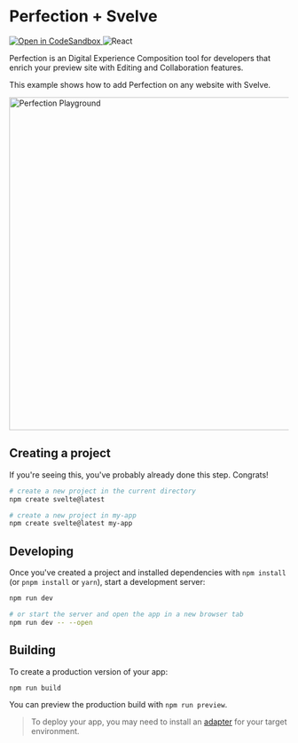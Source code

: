 # Perfection + Svelve

<p>
<a href="https://githubbox.com/perfectiondotdev/perfection/tree/main/examples/svelve" target="_blank">
    <img src="https://img.shields.io/badge/open%20in%20codesandbox-message?style=flat&logo=codesandbox&color=333&logoColor=fff" alt="Open in CodeSandbox" />
  </a>
    <img src="https://img.shields.io/badge/Svelve-message?style=flat&logo=svelve&color=ff4000&logoColor=fff" alt="React" />
</p>

Perfection is an Digital Experience Composition tool for developers that enrich your preview site with Editing and Collaboration features.

This example shows how to add Perfection on any website with Svelve.

<img src="https://raw.githubusercontent.com/perfectiondotdev/perfection/main/assets/images/laptop.png" width="600" alt="Perfection Playground" />

## Creating a project

If you're seeing this, you've probably already done this step. Congrats!

```bash
# create a new project in the current directory
npm create svelte@latest

# create a new project in my-app
npm create svelte@latest my-app
```

## Developing

Once you've created a project and installed dependencies with `npm install` (or `pnpm install` or `yarn`), start a development server:

```bash
npm run dev

# or start the server and open the app in a new browser tab
npm run dev -- --open
```

## Building

To create a production version of your app:

```bash
npm run build
```

You can preview the production build with `npm run preview`.

> To deploy your app, you may need to install an [adapter](https://kit.svelte.dev/docs/adapters) for your target environment.
